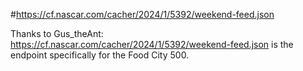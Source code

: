 #https://cf.nascar.com/cacher/2024/1/5392/weekend-feed.json

Thanks to Gus_theAnt:
https://cf.nascar.com/cacher/2024/1/5392/weekend-feed.json is the endpoint specifically for the Food City 500. 
